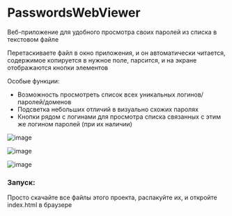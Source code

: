 # PasswordsWebViewer

Веб-приложение для удобного просмотра своих паролей из списка в текстовом файле

Перетаскиваете файл в окно приложения, и он автоматически читается, содержимое копируется в нужное поле, парсится, и на экране отображаются кнопки элементов


Особые функции:
- Возможность просмотреть список всех уникальных логинов/паролей/доменов
- Подсветка небольших отличий в визуально схожих паролях
- Кнопки рядом с логинами для просмотра списка связанных с этим же логином паролей (при их наличии)


![image](https://user-images.githubusercontent.com/93801635/235357183-40b42125-b7dd-4af7-bda0-7bef6fb9085d.png)

![image](https://user-images.githubusercontent.com/93801635/235357828-a4f5485b-3d10-415d-a00b-4c1a7b109a73.png)

![image](https://user-images.githubusercontent.com/93801635/235357786-fad7144f-0c4e-46ae-87c3-36800bf94eaf.png)


### Запуск:
Просто скачайте все файлы этого проекта, распакуйте их, и откройте index.html в браузере
